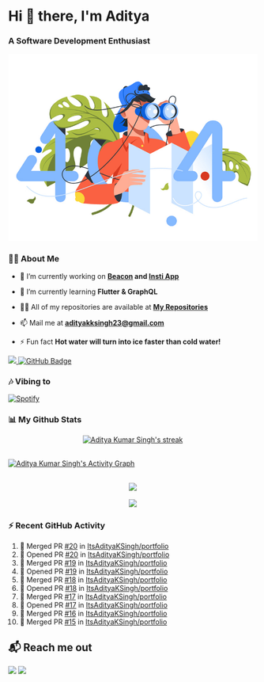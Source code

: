 <h1 align="left"> Hi 👋 there, I'm Aditya</h1>
<!-- <p align="center">
    
[![Typing SVG](https://readme-typing-svg.herokuapp.com?color=%2336BCF7&size=40&center=true&lines=Hi+There!;I'm+Aditya)](https://git.io/typing-svg)
    
</p> -->
<h3 align="left">A Software Development Enthusiast</h3>
<img src="./aditya-home.jpg" />

### 🙋‍♂️ About Me

- 🔭 I’m currently working on **[Beacon](https://github.com/CCExtractor/beacon) and [Insti App](https://github.com/IIT-BHU-InstiApp/IIT-BHU-app)**

- 🌱 I’m currently learning **Flutter & GraphQL**

- 👨‍💻 All of my repositories are available at **[My Repositories](https://github.com/ItsAdityaKSingh?tab=repositories)**

- 📫 Mail me at **adityakksingh23@gmail.com**

- ⚡ Fun fact **Hot water will turn into ice faster than cold water!**


<p align="left">
<a href="https://github.com/ItsAdityaKSingh/github-profile-views-counter">
    <img src="https://komarev.com/ghpvc/?username=itsadityaksingh">
</a> <a href="https://github.com/itsadityaksingh?tab=followers"><img src="https://img.shields.io/github/followers/itsadityaksingh?label=Followers&style=social" alt="GitHub Badge"></a>
</p>
  
### 🎶 Vibing to
[![Spotify](https://spotify-live.vercel.app/api/spotify)](https://open.spotify.com/artist/6VuMaDnrHyPL1p4EHjYLi7?si=3cl_3ZkyRLWj-AUGzT867g)

### 📊 My Github Stats
<!-- [![𝚝𝚛𝚘𝚙𝚑𝚢](https://github-profile-trophy.vercel.app/?username=ItsAdityaKSingh&column=8&margin-w=15&margin-h=15&no-bg=true&no-frame=true&theme=juicyfresh)](https://github.com/ItsAdityaKSingh)

<p align="center">
  <a>
    <img height="150" width="150" src="https://github.com/JayantGoel001/JayantGoel001/blob/master/PNG/left.png">
    <img align="center" src="https://github-readme-streak-stats.herokuapp.com/?user=ItsAdityaKSingh&theme=dark&hide_border=true"/>
    <img height="150" width="150" src="https://github.com/JayantGoel001/JayantGoel001/blob/master/PNG/right.png">
  </a>
</p> -->

<p align="center">
    <a href="https://github.com/SubhamRaoniar28/github-readme-streak-stats">
        <img title="🔥 Get streak stats for your profile at git.io/streak-stats" alt="Aditya Kumar Singh's streak" src="https://github-readme-streak-stats.herokuapp.com/?user=ItsAdityaKSingh&theme=highcontrast&hide_border=true&background=0D1117"/>
    </a>
</p>



<br/>
<a href="https://github.com/kailash360/github-readme-activity-graph"><img alt="Aditya Kumar Singh's Activity Graph" src="https://activity-graph.herokuapp.com/graph?username=itsadityaksingh&bg_color=0D1117&color=FF8539&line=FF8539&point=FFFFFF&hide_border=true" /></a>
<br/>
<br/>
<p align="center"><img src="https://github-readme-stats.vercel.app/api/top-langs/?username=itsadityaksingh&layout=compact"/></p>
<p align="center"><img src="https://github-readme-stats.vercel.app/api?username=ItsAdityaKSingh&show_icons=true&theme=swift" /></p>

### ⚡ Recent GitHub Activity
<!--RECENT_ACTIVITY:start-->
1. 🎉 Merged PR [#20](https://github.com/ItsAdityaKSingh/portfolio/pull/20) in [ItsAdityaKSingh/portfolio](https://github.com/ItsAdityaKSingh/portfolio)
2. 💪 Opened PR [#20](https://github.com/ItsAdityaKSingh/portfolio/pull/20) in [ItsAdityaKSingh/portfolio](https://github.com/ItsAdityaKSingh/portfolio)
3. 🎉 Merged PR [#19](https://github.com/ItsAdityaKSingh/portfolio/pull/19) in [ItsAdityaKSingh/portfolio](https://github.com/ItsAdityaKSingh/portfolio)
4. 💪 Opened PR [#19](https://github.com/ItsAdityaKSingh/portfolio/pull/19) in [ItsAdityaKSingh/portfolio](https://github.com/ItsAdityaKSingh/portfolio)
5. 🎉 Merged PR [#18](https://github.com/ItsAdityaKSingh/portfolio/pull/18) in [ItsAdityaKSingh/portfolio](https://github.com/ItsAdityaKSingh/portfolio)
6. 💪 Opened PR [#18](https://github.com/ItsAdityaKSingh/portfolio/pull/18) in [ItsAdityaKSingh/portfolio](https://github.com/ItsAdityaKSingh/portfolio)
7. 🎉 Merged PR [#17](https://github.com/ItsAdityaKSingh/portfolio/pull/17) in [ItsAdityaKSingh/portfolio](https://github.com/ItsAdityaKSingh/portfolio)
8. 💪 Opened PR [#17](https://github.com/ItsAdityaKSingh/portfolio/pull/17) in [ItsAdityaKSingh/portfolio](https://github.com/ItsAdityaKSingh/portfolio)
9. 🎉 Merged PR [#16](https://github.com/ItsAdityaKSingh/portfolio/pull/16) in [ItsAdityaKSingh/portfolio](https://github.com/ItsAdityaKSingh/portfolio)
10. 🎉 Merged PR [#15](https://github.com/ItsAdityaKSingh/portfolio/pull/15) in [ItsAdityaKSingh/portfolio](https://github.com/ItsAdityaKSingh/portfolio)
<!--RECENT_ACTIVITY:end-->



## 📬 Reach me out
<p align="left">
<a href = "https://www.linkedin.com/in/itsadityaksingh/"><img src="https://img.icons8.com/fluent/48/000000/linkedin.png"/></a>
<a href = "https://www.instagram.com/itsadityaksingh/"><img src="https://img.icons8.com/fluent/48/000000/instagram-new.png"/></a>
</p>
